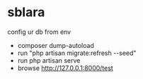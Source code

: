 # sblara

config ur db from env 
* composer dump-autoload
* run "php artisan migrate:refresh --seed" 
* run php artisan serve 
* browse http://127.0.0.1:8000/test
